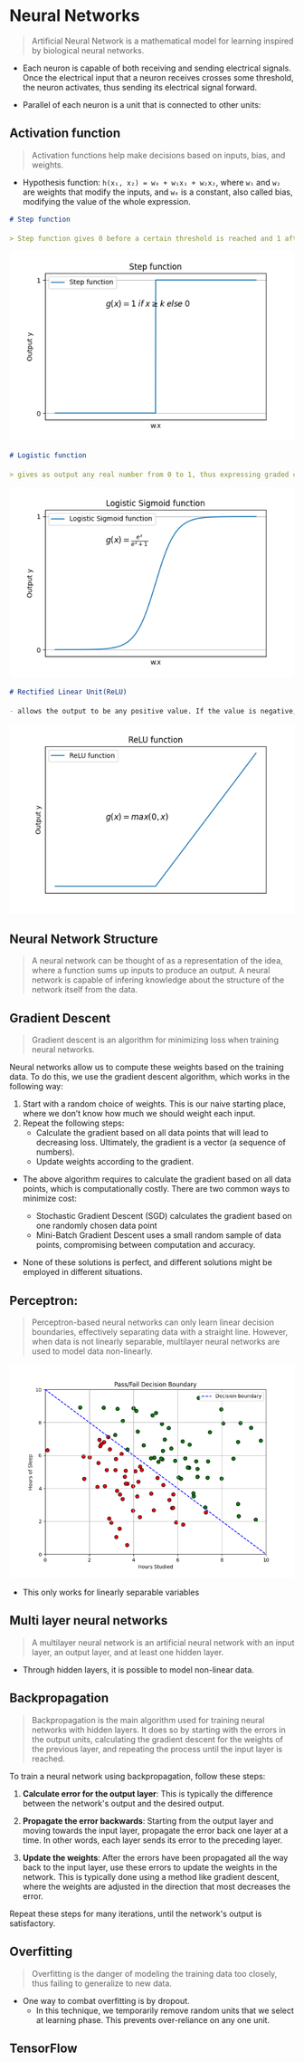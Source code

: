 # Neural Networks

> Artificial Neural Network is a mathematical model for learning inspired by biological neural networks.

- Each neuron is capable of both receiving and sending electrical signals. Once the electrical input that a neuron receives crosses some threshold, the neuron activates, thus sending its electrical signal forward.

- Parallel of each neuron is a unit that is connected to other units:

## Activation function

> Activation functions help make decisions based on inputs, bias, and weights.

- Hypothesis function: `h(x₁, x₂) = w₀ + w₁x₁ + w₂x₂`, where `w₁` and `w₂` are weights that modify the inputs, and `w₀` is a constant, also called bias, modifying the value of the whole expression.

```markdown
# Step function

> Step function gives 0 before a certain threshold is reached and 1 after the threshold is reached.
```
![Step Function](step_function.png)

```markdown
# Logistic function

> gives as output any real number from 0 to 1, thus expressing graded confidence in its judgment.
```
![Logistic Sigmoid Function](logistic_sigmoid_function.png)

```markdown
# Rectified Linear Unit(ReLU)

- allows the output to be any positive value. If the value is negative, ReLU sets it to 0.
```
![ReLU Function](relu_function.png)

## Neural Network Structure

> A neural network can be thought of as a representation of the idea, where a function sums up inputs to produce an output.
A neural network is capable of infering knowledge about the structure of the network itself from the data.
## Gradient Descent

> Gradient descent is an algorithm for minimizing loss when training neural networks. 

Neural networks allow us to compute these weights based on the training data. To do this, we use the gradient descent algorithm, which works in the following way:

1. Start with a random choice of weights. This is our naive starting place, where we don’t know how much we should weight each input.
2. Repeat the following steps:
    - Calculate the gradient based on all data points that will lead to decreasing loss. Ultimately, the gradient is a vector (a sequence of numbers).
    - Update weights according to the gradient.

- The above algorithm requires to calculate the gradient based on all data points, which is computationally costly. There are two common ways to minimize cost:
    - Stochastic Gradient Descent (SGD) calculates the gradient based on one randomly chosen data point
    - Mini-Batch Gradient Descent uses a small random sample of data points, compromising between computation and accuracy.

- None of these solutions is perfect, and different solutions might be employed in different situations.

## Perceptron:

> Perceptron-based neural networks can only learn linear decision boundaries, effectively separating data with a straight line. However, when data is not linearly separable, multilayer neural networks are used to model data non-linearly.

![Perceptron](perceptron.png)

- This only works for linearly separable variables

## Multi layer neural networks

> A multilayer neural network is an artificial neural network with an input layer, an output layer, and at least one hidden layer.

- Through hidden layers, it is possible to model non-linear data.

## Backpropagation

> Backpropagation is the main algorithm used for training neural networks with hidden layers. It does so by starting with the errors in the output units, calculating the gradient descent for the weights of the previous layer, and repeating the process until the input layer is reached. 

To train a neural network using backpropagation, follow these steps:

1. **Calculate error for the output layer**: This is typically the difference between the network's output and the desired output.

2. **Propagate the error backwards**: Starting from the output layer and moving towards the input layer, propagate the error back one layer at a time. In other words, each layer sends its error to the preceding layer.

3. **Update the weights**: After the errors have been propagated all the way back to the input layer, use these errors to update the weights in the network. This is typically done using a method like gradient descent, where the weights are adjusted in the direction that most decreases the error.

Repeat these steps for many iterations, until the network's output is satisfactory.

## Overfitting

> Overfitting is the danger of modeling the training data too closely, thus failing to generalize to new data.

- One way to combat overfitting is by dropout.
    - In this technique, we temporarily remove random units that we select at learning phase. This prevents over-reliance on any one unit.

## TensorFlow